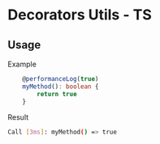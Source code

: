 Decorators Utils - TS
===================

## Usage

Example
```ts
    @performanceLog(true)
    myMethod(): boolean {
        return true
    }
```
Result
```bash
Call [3ms]: myMethod() => true
```
